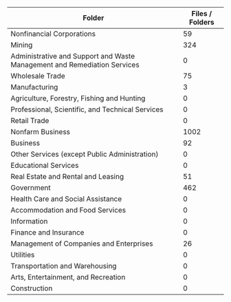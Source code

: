 | Folder                                                                   |   Files / Folders |
|--------------------------------------------------------------------------|-------------------|
| Nonfinancial Corporations                                                |                59 |
| Mining                                                                   |               324 |
| Administrative and Support and Waste Management and Remediation Services |                 0 |
| Wholesale Trade                                                          |                75 |
| Manufacturing                                                            |                 3 |
| Agriculture, Forestry, Fishing and Hunting                               |                 0 |
| Professional, Scientific, and Technical Services                         |                 0 |
| Retail Trade                                                             |                 0 |
| Nonfarm Business                                                         |              1002 |
| Business                                                                 |                92 |
| Other Services (except Public Administration)                            |                 0 |
| Educational Services                                                     |                 0 |
| Real Estate and Rental and Leasing                                       |                51 |
| Government                                                               |               462 |
| Health Care and Social Assistance                                        |                 0 |
| Accommodation and Food Services                                          |                 0 |
| Information                                                              |                 0 |
| Finance and Insurance                                                    |                 0 |
| Management of Companies and Enterprises                                  |                26 |
| Utilities                                                                |                 0 |
| Transportation and Warehousing                                           |                 0 |
| Arts, Entertainment, and Recreation                                      |                 0 |
| Construction                                                             |                 0 |